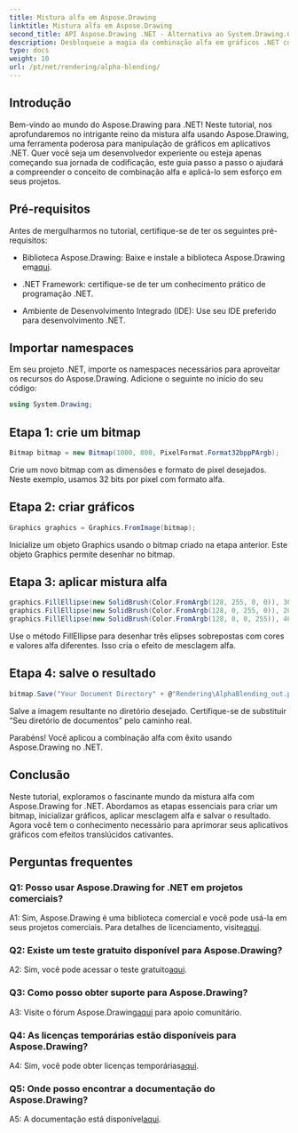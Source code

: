```yaml
---
title: Mistura alfa em Aspose.Drawing
linktitle: Mistura alfa em Aspose.Drawing
second_title: API Aspose.Drawing .NET - Alternativa ao System.Drawing.Common
description: Desbloqueie a magia da combinação alfa em gráficos .NET com Aspose.Drawing. Eleve seus projetos com efeitos translúcidos.
type: docs
weight: 10
url: /pt/net/rendering/alpha-blending/
---
```

## Introdução

Bem-vindo ao mundo do Aspose.Drawing para .NET! Neste tutorial, nos aprofundaremos no intrigante reino da mistura alfa usando Aspose.Drawing, uma ferramenta poderosa para manipulação de gráficos em aplicativos .NET. Quer você seja um desenvolvedor experiente ou esteja apenas começando sua jornada de codificação, este guia passo a passo o ajudará a compreender o conceito de combinação alfa e aplicá-lo sem esforço em seus projetos.

## Pré-requisitos

Antes de mergulharmos no tutorial, certifique-se de ter os seguintes pré-requisitos:

-  Biblioteca Aspose.Drawing: Baixe e instale a biblioteca Aspose.Drawing em[aqui](https://releases.aspose.com/drawing/net/).

- .NET Framework: certifique-se de ter um conhecimento prático de programação .NET.

- Ambiente de Desenvolvimento Integrado (IDE): Use seu IDE preferido para desenvolvimento .NET.

## Importar namespaces

Em seu projeto .NET, importe os namespaces necessários para aproveitar os recursos do Aspose.Drawing. Adicione o seguinte no início do seu código:

```csharp
using System.Drawing;
```

## Etapa 1: crie um bitmap

```csharp
Bitmap bitmap = new Bitmap(1000, 800, PixelFormat.Format32bppPArgb);
```

Crie um novo bitmap com as dimensões e formato de pixel desejados. Neste exemplo, usamos 32 bits por pixel com formato alfa.

## Etapa 2: criar gráficos

```csharp
Graphics graphics = Graphics.FromImage(bitmap);
```

Inicialize um objeto Graphics usando o bitmap criado na etapa anterior. Este objeto Graphics permite desenhar no bitmap.

## Etapa 3: aplicar mistura alfa

```csharp
graphics.FillEllipse(new SolidBrush(Color.FromArgb(128, 255, 0, 0)), 300, 100, 400, 400);
graphics.FillEllipse(new SolidBrush(Color.FromArgb(128, 0, 255, 0)), 200, 300, 400, 400);
graphics.FillEllipse(new SolidBrush(Color.FromArgb(128, 0, 0, 255)), 400, 300, 400, 400);
```

Use o método FillEllipse para desenhar três elipses sobrepostas com cores e valores alfa diferentes. Isso cria o efeito de mesclagem alfa.

## Etapa 4: salve o resultado

```csharp
bitmap.Save("Your Document Directory" + @"Rendering\AlphaBlending_out.png");
```

Salve a imagem resultante no diretório desejado. Certifique-se de substituir “Seu diretório de documentos” pelo caminho real.

Parabéns! Você aplicou a combinação alfa com êxito usando Aspose.Drawing no .NET.

## Conclusão

Neste tutorial, exploramos o fascinante mundo da mistura alfa com Aspose.Drawing for .NET. Abordamos as etapas essenciais para criar um bitmap, inicializar gráficos, aplicar mesclagem alfa e salvar o resultado. Agora você tem o conhecimento necessário para aprimorar seus aplicativos gráficos com efeitos translúcidos cativantes.

## Perguntas frequentes

### Q1: Posso usar Aspose.Drawing for .NET em projetos comerciais?

 A1: Sim, Aspose.Drawing é uma biblioteca comercial e você pode usá-la em seus projetos comerciais. Para detalhes de licenciamento, visite[aqui](https://purchase.aspose.com/buy).

### Q2: Existe um teste gratuito disponível para Aspose.Drawing?

 A2: Sim, você pode acessar o teste gratuito[aqui](https://releases.aspose.com/).

### Q3: Como posso obter suporte para Aspose.Drawing?

 A3: Visite o fórum Aspose.Drawing[aqui](https://forum.aspose.com/c/diagram/17) para apoio comunitário.

### Q4: As licenças temporárias estão disponíveis para Aspose.Drawing?

 A4: Sim, você pode obter licenças temporárias[aqui](https://purchase.aspose.com/temporary-license/).

### Q5: Onde posso encontrar a documentação do Aspose.Drawing?

 A5: A documentação está disponível[aqui](https://reference.aspose.com/drawing/net/).